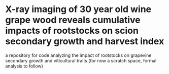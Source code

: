 # X-ray imaging of 30 year old wine grape wood reveals cumulative impacts of rootstocks on scion secondary growth and harvest index
a repository for code analyzing the impact of rootstocks on grapevine secondary growth and viticultural traits (for now a scratch space, formal analysis to follow)
